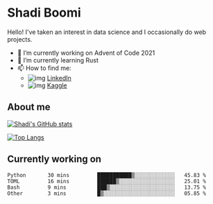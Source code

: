 # Shadi Boomi

Hello! I've taken an interest in data science and I occasionally do web projects.

- 🔭 I’m currently working on Advent of Code 2021
- 🌱 I’m currently learning Rust
- 📫 How to find me: 
  - ![img](https://www.linkedin.com/favicon.ico) [LinkedIn](https://www.linkedin.com/in/shadiboomi/)
  - ![img](https://www.kaggle.com/static/images/favicon.ico) [Kaggle](https://www.kaggle.com/sboomi)

##  About me

[![Shadi's GitHub stats](https://github-readme-stats.vercel.app/api?username=sboomi&show_icons=true&theme=radical)](https://github.com/anuraghazra/github-readme-stats)

[![Top Langs](https://github-readme-stats.vercel.app/api/top-langs/?username=sboomi&layout=compact&theme=default)](https://github.com/anuraghazra/github-readme-stats)

## Currently working on

<!--START_SECTION:waka-->

```text
Python       30 mins         ███████████▒░░░░░░░░░░░░░   45.83 %
TOML         16 mins         ██████▒░░░░░░░░░░░░░░░░░░   25.01 %
Bash         9 mins          ███▒░░░░░░░░░░░░░░░░░░░░░   13.75 %
Other        3 mins          █▒░░░░░░░░░░░░░░░░░░░░░░░   05.85 %
```

<!--END_SECTION:waka-->
